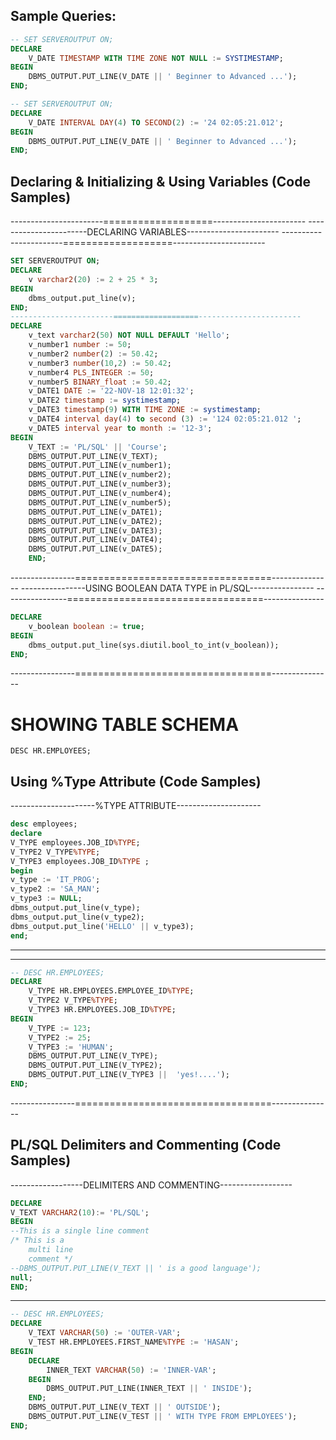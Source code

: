 ## Sample Queries:

```sql
-- SET SERVEROUTPUT ON;
DECLARE
    V_DATE TIMESTAMP WITH TIME ZONE NOT NULL := SYSTIMESTAMP;
BEGIN
    DBMS_OUTPUT.PUT_LINE(V_DATE || ' Beginner to Advanced ...');
END;

-- SET SERVEROUTPUT ON;
DECLARE
    V_DATE INTERVAL DAY(4) TO SECOND(2) := '24 02:05:21.012';
BEGIN
    DBMS_OUTPUT.PUT_LINE(V_DATE || ' Beginner to Advanced ...');
END;
```


## Declaring & Initializing & Using Variables (Code Samples)
-----------------------===================-----------------------
-----------------------DECLARING VARIABLES-----------------------
-----------------------===================-----------------------
```sql
SET SERVEROUTPUT ON;
DECLARE 
    v varchar2(20) := 2 + 25 * 3;
BEGIN
    dbms_output.put_line(v);
END;
-----------------------===================-----------------------
DECLARE 
    v_text varchar2(50) NOT NULL DEFAULT 'Hello';
    v_number1 number := 50;
    v_number2 number(2) := 50.42;
    v_number3 number(10,2) := 50.42;
    v_number4 PLS_INTEGER := 50;
    v_number5 BINARY_float := 50.42;
    v_DATE1 DATE := '22-NOV-18 12:01:32';
    v_DATE2 timestamp := systimestamp;
    v_DATE3 timestamp(9) WITH TIME ZONE := systimestamp;
    v_DATE4 interval day(4) to second (3) := '124 02:05:21.012 ';
    v_DATE5 interval year to month := '12-3';
BEGIN
    V_TEXT := 'PL/SQL' || 'Course';
    DBMS_OUTPUT.PUT_LINE(V_TEXT);
    DBMS_OUTPUT.PUT_LINE(v_number1);
    DBMS_OUTPUT.PUT_LINE(v_number2);
    DBMS_OUTPUT.PUT_LINE(v_number3);
    DBMS_OUTPUT.PUT_LINE(v_number4);
    DBMS_OUTPUT.PUT_LINE(v_number5);
    DBMS_OUTPUT.PUT_LINE(v_DATE1);
    DBMS_OUTPUT.PUT_LINE(v_DATE2);
    DBMS_OUTPUT.PUT_LINE(v_DATE3);
    DBMS_OUTPUT.PUT_LINE(v_DATE4);
    DBMS_OUTPUT.PUT_LINE(v_DATE5);
    END;
```
----------------==================================---------------
----------------USING BOOLEAN DATA TYPE in PL/SQL----------------
----------------==================================---------------
```sql
DECLARE
    v_boolean boolean := true;
BEGIN
    dbms_output.put_line(sys.diutil.bool_to_int(v_boolean));
END;
```
----------------==================================---------------

# SHOWING TABLE SCHEMA
```
DESC HR.EMPLOYEES;
```


## Using %Type Attribute (Code Samples)
---------------------%TYPE ATTRIBUTE---------------------
```sql
desc employees;
declare
V_TYPE employees.JOB_ID%TYPE;
V_TYPE2 V_TYPE%TYPE;
V_TYPE3 employees.JOB_ID%TYPE ;
begin
v_type := 'IT_PROG';
v_type2 := 'SA_MAN';
v_type3 := NULL;
dbms_output.put_line(v_type);
dbms_output.put_line(v_type2);
dbms_output.put_line('HELLO' || v_type3);
end;
```
---------------------------------------------------------
---------------------------------------------------------
```SQL
-- DESC HR.EMPLOYEES;
DECLARE
    V_TYPE HR.EMPLOYEES.EMPLOYEE_ID%TYPE;
    V_TYPE2 V_TYPE%TYPE;
    V_TYPE3 HR.EMPLOYEES.JOB_ID%TYPE;
BEGIN
    V_TYPE := 123;
    V_TYPE2 := 25;
    V_TYPE3 := 'HUMAN';
    DBMS_OUTPUT.PUT_LINE(V_TYPE);
    DBMS_OUTPUT.PUT_LINE(V_TYPE2);
    DBMS_OUTPUT.PUT_LINE(V_TYPE3 ||  'yes!....');
END;
```
----------------==================================---------------

## PL/SQL Delimiters and Commenting (Code Samples)
------------------DELIMITERS AND COMMENTING------------------
```sql
DECLARE
V_TEXT VARCHAR2(10):= 'PL/SQL';
BEGIN
--This is a single line comment
/* This is a 
    multi line
    comment */
--DBMS_OUTPUT.PUT_LINE(V_TEXT || ' is a good language');
null;
END;
```
-------------------------------------------------------------

```sql
-- DESC HR.EMPLOYEES;
DECLARE
    V_TEXT VARCHAR(50) := 'OUTER-VAR';
    V_TEST HR.EMPLOYEES.FIRST_NAME%TYPE := 'HASAN';
BEGIN
    DECLARE
        INNER_TEXT VARCHAR(50) := 'INNER-VAR';
    BEGIN
        DBMS_OUTPUT.PUT_LINE(INNER_TEXT || ' INSIDE');
    END;
    DBMS_OUTPUT.PUT_LINE(V_TEXT || ' OUTSIDE');
    DBMS_OUTPUT.PUT_LINE(V_TEST || ' WITH TYPE FROM EMPLOYEES');
END;
```

```sql
```

```sql
```